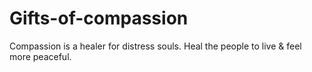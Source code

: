 # Gifts-of-compassion
Compassion is a healer for distress souls. Heal the people to live &amp; feel more peaceful.
